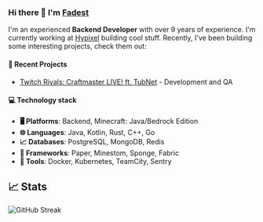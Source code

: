 ### Hi there 👋 I'm [Fadest](https://github.com/Fadest)

I'm an experienced **Backend Developer** with over 9 years of experience. I'm currently working
at [Hypixel](https://hypixel.net)
building cool stuff. Recently, I've been building some interesting projects, check them out:

#### 📁 Recent Projects

- [Twitch Rivals: Craftmaster LIVE! ft. TubNet](https://www.nonameideas.com/portfolio/craftmaster) - Development and QA

#### 💻 Technology stack

- **🖥️ Platforms**: Backend, Minecraft: Java/Bedrock Edition
- **🌐 Languages**:️ Java, Kotlin, Rust, C++, Go
- **📈 Databases**: PostgreSQL, MongoDB, Redis
- **📔 Frameworks**: Paper, Minestom, Sponge, Fabric
- **🔧 Tools**: Docker, Kubernetes, TeamCity, Sentry


## 📈 Stats

![GitHub Streak](https://streak-stats.demolab.com?user=Fadest&theme=github-dark-dimmed&exclude_days=Sun)
